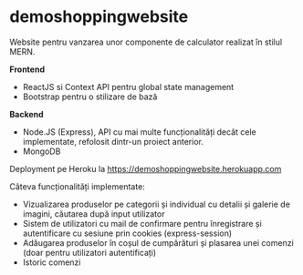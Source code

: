 # demoshoppingwebsite
Website pentru vanzarea unor componente de calculator realizat în stilul MERN.

**Frontend**
- ReactJS si Context API pentru global state management
- Bootstrap pentru o stilizare de bază

**Backend**
- Node.JS (Express), API cu mai multe funcționalități decât cele implementate, refolosit dintr-un proiect anterior.
- MongoDB

Deployment pe Heroku la https://demoshoppingwebsite.herokuapp.com

Câteva funcționalități implementate:
- Vizualizarea produselor pe categorii și individual cu detalii și galerie de imagini, căutarea după input utilizator
- Sistem de utilizatori cu mail de confirmare pentru înregistrare și autentificare cu sesiune prin cookies (express-session)
- Adăugarea produselor în coșul de cumpărături și plasarea unei comenzi (doar pentru utilizatori autentificați)
- Istoric comenzi
